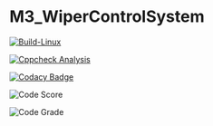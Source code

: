 # M3_WiperControlSystem

[![Build-Linux](https://github.com/PrakritigitHUB/M3_WiperControlSystem/actions/workflows/Build%20on%20Linux.yml/badge.svg)](https://github.com/PrakritigitHUB/M3_WiperControlSystem/actions/workflows/Build%20on%20Linux.yml)

[![Cppcheck Analysis](https://github.com/PrakritigitHUB/M3_WiperControlSystem/actions/workflows/Cppcheck%20Analyse.yml/badge.svg)](https://github.com/PrakritigitHUB/M3_WiperControlSystem/actions/workflows/Cppcheck%20Analyse.yml)

[![Codacy Badge](https://app.codacy.com/project/badge/Grade/df976efff818448c8b1cd2a98b6bdc3b)](https://www.codacy.com/gh/PrakritigitHUB/M3_WiperControlSystem/dashboard?utm_source=github.com&amp;utm_medium=referral&amp;utm_content=PrakritigitHUB/M3_WiperControlSystem&amp;utm_campaign=Badge_Grade)

![Code Score](https://api.codiga.io/project/33440/score/svg)


![Code Grade](https://api.codiga.io/project/33440/status/svg)
